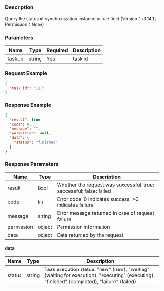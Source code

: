 ### Description

Query the status of synchronization instance id rule field (Version：v3.14.1，Permission：None)

### Parameters

| Name      | Type   | Required | Description |
|-----------|--------|----------|-------------|
| task_id | string | Yes      | task id     |

### Request Example

```json
{
  "task_id": "111"
}
```

### Response Example

```json
{
  "result": true,
  "code": 0,
  "message": "",
  "permission": null,
  "data": {
    "status": "finished"
  }
}
```

### Response Parameters

| Name       | Type   | Description                                                         |
|------------|--------|---------------------------------------------------------------------|
| result     | bool   | Whether the request was successful. true: successful; false: failed |
| code       | int    | Error code. 0 indicates success, >0 indicates failure               |
| message    | string | Error message returned in case of request failure                   |
| permission | object | Permission information                                              |
| data       | object | Data returned by the request                                        |

#### data

| Name       | Type   | Description |
|------------|--------|------------|
| status     | string | Task execution status: "new" (new), "waiting" (waiting for execution), "executing" (executing), "finished" (completed), "failure" (failed)    |